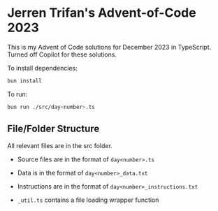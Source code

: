 # Jerren Trifan's Advent-of-Code 2023

This is my Advent of Code solutions for December 2023 in TypeScript. Turned off Copilot for these solutions.

To install dependencies:

```bash
bun install
```

To run:

```bash
bun run ./src/day<number>.ts
```

## File/Folder Structure

All relevant files are in the src folder.

- Source files are in the format of ```day<number>.ts```

- Data is in the format of ```day<number>_data.txt```

- Instructions are in the format of ```day<number>_instructions.txt```

- ```_util.ts``` contains a file loading wrapper function
